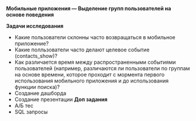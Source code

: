 **Мобильные приложения — Выделение групп пользователей на основе поведения**

**Задачи исследования**

- Какие пользователи склонны часто возвращаться в мобильное приложение?
- Какие полльзователи часто делают целевое событие (contacts_show)?
- Как различается время между распространенными событиями пользователей (например, различаются ли пользователи по группам на основе времени, которое проходит с мормента первого использования мобильного приложения и до использования функции поиска)?
- Создание дашборда
- Создание презентации
**Доп задания**
- А/Б тес
- SQL запросы
